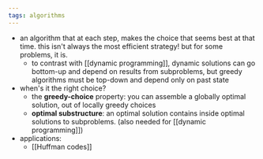 ```yaml
---
tags: algorithms
---
```


- an algorithm that at each step, makes the choice that seems best at that time. this isn't always the most efficient strategy! but for some problems, it is.
	- to contrast with [[dynamic programming]], dynamic solutions can go bottom-up and depend on results from subproblems, but greedy algorithms must be top-down and depend only on past state
- when's it the right choice?
	- the **greedy-choice** property: you can assemble a globally optimal solution, out of locally greedy choices
	- **optimal substructure**:  an optimal solution contains inside optimal solutions to subproblems. (also needed for [[dynamic programming]])
- applications:
	- [[Huffman codes]]